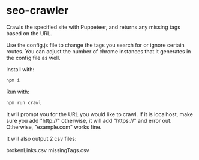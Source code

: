 # seo-crawler

Crawls the specified site with Puppeteer, and returns any missing tags based on the URL.

Use the config.js file to change the tags you search for or ignore certain routes. You can adjust the number of chrome instances that it generates in the config file as well.

Install with:

```bash
npm i
```

Run with:

```bash
npm run crawl
```

It will prompt you for the URL you would like to crawl.  If it is localhost, make sure you add "http://" otherwise, it will add "https://" and error out. Otherwise, "example.com" works fine.

It will also output 2 csv files:

brokenLinks.csv
missingTags.csv